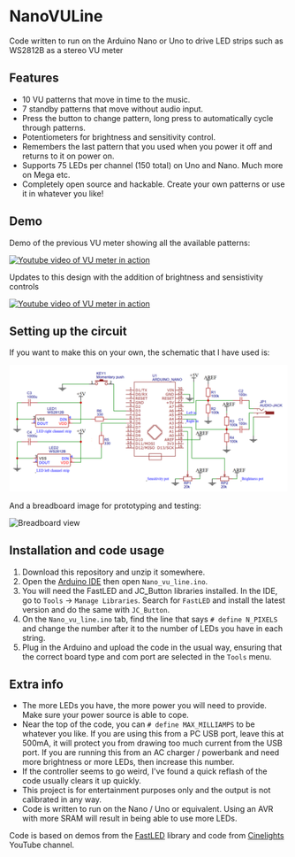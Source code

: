 # NanoVULine
Code written to run on the Arduino Nano or Uno to drive LED strips such as WS2812B as a stereo VU meter

## Features
- 10 VU patterns that move in time to the music.
- 7 standby patterns that move without audio input.
- Press the button to change pattern, long press to automatically cycle through patterns.
- Potentiometers for brightness and sensitivity control.
- Remembers the last pattern that you used when you power it off and returns to it on power on.
- Supports 75 LEDs per channel (150 total) on Uno and Nano. Much more on Mega etc.
- Completely open source and hackable. Create your own patterns or use it in whatever you like!

## Demo
Demo of the previous VU meter showing all the available patterns:

[![Youtube video of VU meter in action](http://img.youtube.com/vi/jhyUqx6inwI/0.jpg)](https://www.youtube.com/watch?v=jhyUqx6inwI)

Updates to this design with the addition of brightness and sensistivity controls

[![Youtube video of VU meter in action](http://img.youtube.com/vi/Nhc9MvOH0Gs/0.jpg)](https://www.youtube.com/watch?v=Nhc9MvOH0Gs)

## Setting up the circuit
If you want to make this on your own, the schematic that I have used is:

![Wiring schematic](Schematic/Schematic.png)

And a breadboard image for prototyping and testing:

![Breadboard view](Schematic/Breadboard2.png)

## Installation and code usage
1. Download this repository and unzip it somewhere.
2. Open the [Arduino IDE](https://www.arduino.cc/en/Main/Software) then open `Nano_vu_line.ino`.
3. You will need the FastLED and JC_Button libraries installed. In the IDE, go to `Tools` -> `Manage Libraries`. Search for `FastLED` and install the latest version and do the same with `JC_Button`.
4. On the `Nano_vu_line.ino` tab, find the line that says `# define N_PIXELS` and change the number after it to the number of LEDs you have in each string.
6. Plug in the Arduino and upload the code in the usual way, ensuring that the correct board type and com port are selected in the `Tools` menu.

## Extra info
- The more LEDs you have, the more power you will need to provide. Make sure your power source is able to cope.
- Near the top of the code, you can `# define MAX_MILLIAMPS` to be whatever you like. If you are using this from a PC USB port, leave this at 500mA, it will protect you from drawing too much current from the USB port. If you are running this from an AC charger / powerbank and need more brightness or more LEDs, then increase this number.
- If the controller seems to go weird, I've found a quick reflash of the code usually clears it up quickly.
- This project is for entertainment purposes only and the output is not calibrated in any way.
- Code is written to run on the Nano / Uno or equivalent. Using an AVR with more SRAM will result in being able to use more LEDs.

Code is based on demos from the [FastLED](http://fastled.io/) library and code from [Cinelights](https://www.youtube.com/channel/UCOG6Bi2kvpDa1c8gHWZI5CQ) YouTube channel.
